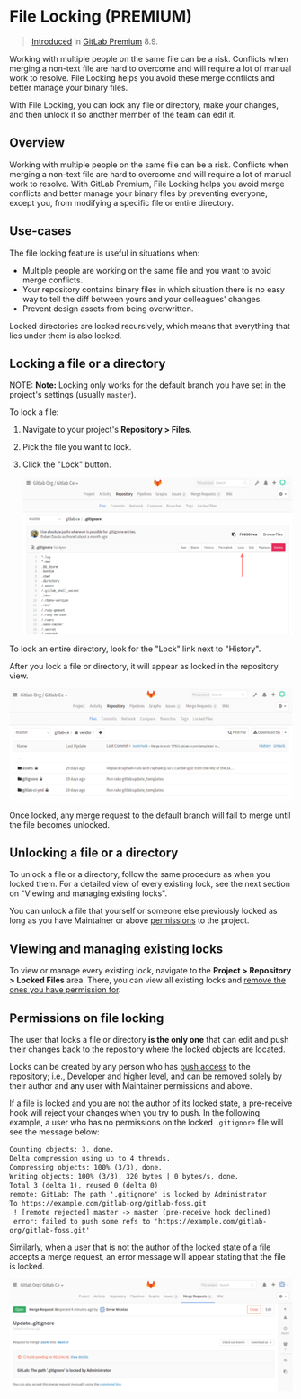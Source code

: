 # File Locking **(PREMIUM)**

> [Introduced](https://gitlab.com/gitlab-org/gitlab/-/merge_requests/440) in [GitLab Premium](https://about.gitlab.com/pricing/) 8.9.

Working with multiple people on the same file can be a risk. Conflicts when merging a non-text file are hard to overcome and will require a lot of manual work to resolve. File Locking helps you avoid these merge conflicts and better manage your binary files.

With File Locking, you can lock any file or directory, make your changes, and
then unlock it so another member of the team can edit it.

## Overview

Working with multiple people on the same file can be a risk. Conflicts
when merging a non-text file are hard to overcome and will require a lot
of manual work to resolve. With GitLab Premium, File
Locking helps you avoid merge conflicts and better manage your binary
files by preventing everyone, except you, from modifying a specific file
or entire directory.

## Use-cases

The file locking feature is useful in situations when:

- Multiple people are working on the same file and you want to avoid merge
  conflicts.
- Your repository contains binary files in which situation there is no easy
  way to tell the diff between yours and your colleagues' changes.
- Prevent design assets from being overwritten.

Locked directories are locked recursively, which means that everything that
lies under them is also locked.

## Locking a file or a directory

NOTE: **Note:**
Locking only works for the default branch you have set in the project's settings
(usually `master`).

To lock a file:

1. Navigate to your project's **Repository > Files**.
1. Pick the file you want to lock.
1. Click the "Lock" button.

   ![Locking file](img/file_lock.png)

To lock an entire directory, look for the "Lock" link next to "History".

After you lock a file or directory, it will appear as locked in the repository
view.

![Repository view](img/file_lock_repository_view.png)

Once locked, any merge request to the default branch will fail
to merge until the file becomes unlocked.

## Unlocking a file or a directory

To unlock a file or a directory, follow the same procedure as when you locked
them. For a detailed view of every existing lock, see the next section on
"Viewing and managing existing locks".

You can unlock a file that yourself or someone else previously locked as long
as you have Maintainer or above [permissions](../permissions.md) to the project.

## Viewing and managing existing locks

To view or manage every existing lock, navigate to the
**Project > Repository > Locked Files** area. There, you can view all existing
locks and [remove the ones you have permission for](#permissions-on-file-locking).

## Permissions on file locking

The user that locks a file or directory **is the only one** that can edit and
push their changes back to the repository where the locked objects are located.

Locks can be created by any person who has [push access](../permissions.md) to the repository; i.e.,
Developer and higher level, and can be removed solely by their author and any
user with Maintainer permissions and above.

If a file is locked and you are not the author of its locked state, a
pre-receive hook will reject your changes when you try to push. In the
following example, a user who has no permissions on the locked `.gitignore`
file will see the message below:

```shell
Counting objects: 3, done.
Delta compression using up to 4 threads.
Compressing objects: 100% (3/3), done.
Writing objects: 100% (3/3), 320 bytes | 0 bytes/s, done.
Total 3 (delta 1), reused 0 (delta 0)
remote: GitLab: The path '.gitignore' is locked by Administrator
To https://example.com/gitlab-org/gitlab-foss.git
 ! [remote rejected] master -> master (pre-receive hook declined)
 error: failed to push some refs to 'https://example.com/gitlab-org/gitlab-foss.git'
```

Similarly, when a user that is not the author of the locked state of a file
accepts a merge request, an error message will appear stating that the file
is locked.

![Merge request error message](img/file_lock_merge_request_error_message.png)
